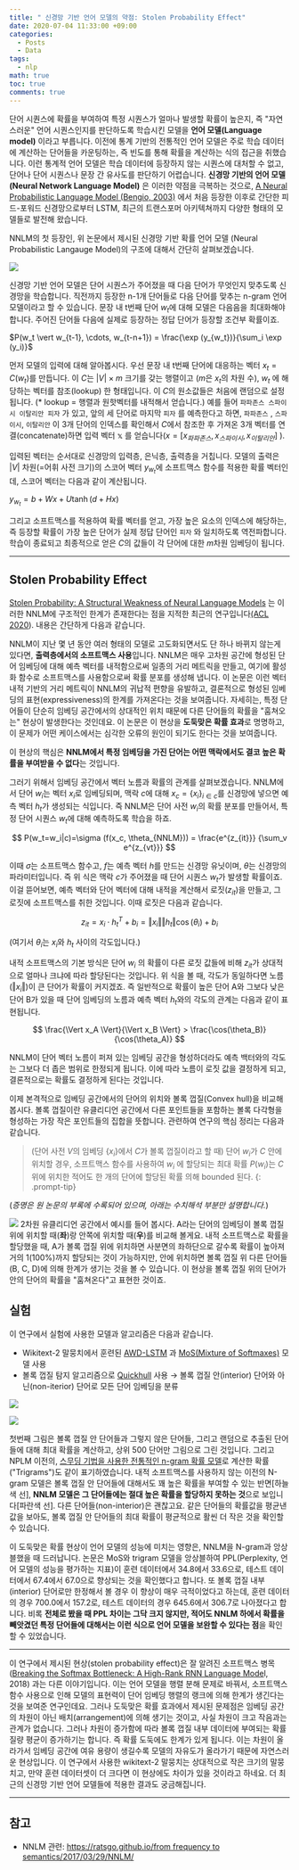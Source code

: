 ```yaml
---
title: " 신경망 기반 언어 모델의 약점: Stolen Probability Effect"
date: 2020-07-04 11:33:00 +09:00
categories:
  - Posts
  - Data
tags:
  - nlp
math: true
toc: true
comments: true
---
```


단어 시퀀스에 확률을 부여하여 특정 시퀀스가 얼마나 발생할 확률이 높은지, 즉 "자연스러운" 언어 시퀀스인지를 판단하도록 학습시킨 모델을 **언어 모델(Language model)** 이라고 부릅니다. 이전에 통계 기반의 전통적인 언어 모델은 주로 학습 데이터에 계산하는 단어들을 카운팅하는, 즉 빈도를 통해 확률을 계산하는 식의 접근을 취했습니다. 이런 통계적 언어 모델은 학습 데이터에 등장하지 않는 시퀀스에 대처할 수 없고, 단어나 단어 시퀀스나 문장 간 유사도를 판단하기 어렵습니다. **신경망 기반의 언어 모델(Neural Network Language Model)** 은 이러한 약점을 극복하는 것으로, [A Neural Probabilistic Language Model (Bengio, 2003)](https://www.jmlr.org/papers/volume3/bengio03a/bengio03a.pdf) 에서 처음 등장한 이후로 간단한 피드-포워드 신경망으로부터 LSTM,  최근의 트랜스포머 아키텍쳐까지 다양한 형태의 모델들로 발전해 왔습니다.

NNLM의 첫 등장인, 위 논문에서 제시된 신경망 기반 확률 언어 모델 (Neural Probabilistic Langauge Model)의 구조에 대해서 간단히 살펴보겠습니다.

![](/assets/img/posts/2020-07-04-stolen-probability-effect_1.png)

신경망 기반 언어 모델은 단어 시퀀스가 주어졌을 때 다음 단어가 무엇인지 맞추도록 신경망을 학습합니다. 직전까지 등장한 n-1개 단어들로 다음 단어를 맞추는 n-gram 언어 모델이라고 할 수 있습니다. 문장 내  t번째 단어 $w_t$에 대해 모델은 다음음을 최대화해야 합니다.  주어진 단어들 다음에 실제로 등장하는 정답 단어가 등장할 조건부 확률이죠.

$P(w_t \vert w_{t-1}, \cdots, w_{t-n+1}) = \frac{\exp (y_{w_t})}{\sum_i \exp (y_i)}$

먼저 모델의 입력에 대해 알아봅시다. 우선 문장 내 t번째 단어에 대응하는 벡터 $x_t = C(w_t)$를 만듭니다. 이 $C$는 $\vert V \vert \times m$ 크기를 갖는 행렬이고 ($m$은 $x_t$의 차원 수), $w_t$ 에 해당하는 벡터를 참조(lookup) 한 형태입니다. 이 $C$의 원소값들은 처음에 랜덤으로 설정됩니다. ($*$ lookup = 행렬과 원핫벡터를 내적해서 얻습니다.) 예를 들어 `파파존스 스파이시 이탈리안 피자` 가 있고, 앞의 세 단어로 마지막 `피자` 를 예측한다고 하면, `파파존스` , `스파이시`, `이탈리안` 이 3개 단어의 인덱스를 확인해서 $C$에서 참조한 후 가져온 3개 벡터를 연결(concatenate)하면 입력 벡터 $\mathbb{x}$ 를 얻습니다($x = [ x_{파파존스}, x_{스파이시}, x_{이탈리안} ]$ ).

입력된 벡터는 순서대로 신경망의 입력층, 은닉층, 출력층을 거칩니다. 모델의 출력은 $\vert V \vert$ 차원(=어휘 사전 크기)의 스코어 벡터 $y_{w_t}$에 소프트맥스 함수를 적용한 확률 벡터인데, 스코어 벡터는 다음과 같이 계산됩니다.

$y_{w_t} = b + Wx + U \tanh (d+Hx)$

그리고 소프트맥스를 적용하여 확률 벡터를 얻고, 가장 높은 요소의 인덱스에 해당하는, 즉 등장할 확률이 가장 높은 단어가 실제 정답 단어인 `피자` 와 일치하도록 역전파합니다. 학습이 종료되고 최종적으로 얻은 $C$의 값들이 각 단어에 대한 $m$차원 임베딩이 됩니다.

---

## Stolen Probability Effect

[Stolen Probability: A Structural Weakness of Neural Language Models](https://www.aclweb.org/anthology/2020.acl-main.198.pdf) 는 이러한 NNLM에 구조적인 한계가 존재한다는 점을 지적한 최근의 연구입니다[(ACL 2020](https://acl2020.org)).  내용은 간단하게 다음과 같습니다.

NNLM이 지난 몇 년 동안 여러 형태의 모델로 고도화되면서도 단 하나 바뀌지 않는게 있다면, **출력층에서의 소프트맥스 사용**입니다. NNLM은 매우 고차원 공간에 형성된 단어 임베딩에 대해 예측 벡터를 내적함으로써 일종의 거리 메트릭을 만들고, 여기에 활성화 함수로 소프트맥스를 사용함으로써 확률 분포를 생성해 냅니다. 이 논문은 이런 벡터 내적 기반의 거리 메트릭이 NNLM의 귀납적 편향을 유발하고, 결론적으로 형성된 임베딩의 표현(expressiveness)의 한계를 가져온다는 것을 보여줍니다. 자세히는, 특정 단어들이 단순히 임베딩 공간에서의 상대적인 위치 때문에 다른 단어들의 확률을 "훔쳐오는" 현상이 발생한다는 것인데요. 이 논문은 이 현상을 **도둑맞은 확률 효과**로 명명하고, 이 문제가 어떤 케이스에서는 심각한 오류의 원인이 되기도 한다는 것을 보여줍니다. 

이 현상의 핵심은 **NNLM에서 특정 임베딩을 가진 단어는 어떤 맥락에서도 결코 높은 확률을 부여받을 수 없다**는 것입니다.

그러기 위해서 임베딩 공간에서 벡터 노름과 확률의 관계를 살펴보겠습니다. NNLM에서 단어 $w_i$는 벡터 $x_i$로 임베딩되며, 맥락 $c$에 대해 $x_c = \{x_i\}_{i \in c}$를 신경망에 넣으면 예측 벡터 $h_t$가 생성되는 식입니다. 즉 NNLM은 단어 사전 $w_i$의 확률 분포를 만들어서, 특정 단어 시퀀스 $w_t$에 대해  예측하도록 학습을 하죠.

$$
P(w_t=w_i|c)=\sigma (f(x_c, \theta_{NNLM})) = \frac{e^{z_{it}}} {\sum_v e^{z_{vt}}}
$$

이때 $\sigma$는 소프트맥스 함수고, $f$는 예측 벡터 $h$를 만드는 신경망 유닛이며, $\theta$는 신경망의 파라미터입니다. 즉 위 식은 맥락 $c$가 주어졌을 때 단어 시퀀스 $w_t$가 발생할 확률이죠. 이걸 뜯어보면, 예측 벡터와 단어 벡터에 대해 내적을 계산해서 로짓($z_{it}$)을 만들고, 그 로짓에 소프트맥스를 취한 것입니다. 이때 로짓은 다음과 같습니다.

$$
z_{it} = x_i \cdot h_t^T + b_i = \Vert x_i \Vert \Vert h_t \Vert \cos(\theta_i) + b_i
$$

(여기서 $\theta_i$는 $x_i$와 $h_t$ 사이의 각도입니다.)

내적 소프트맥스의 기본 방식은 단어 $w_i$ 의 확률이 다른 로짓 값들에 비해 $z_{it}$가 상대적으로 얼마나 크냐에 따라 할당된다는 것입니다. 위 식을 볼 때, 각도가 동일하다면 노름($\Vert x_i \Vert$)이 큰 단어가 확률이 커지겠죠. 즉 일반적으로 확률이 높은 단어 A와 그보다 낮은 단어 B가 있을 때 단어 임베딩의 노름과 예측 벡터 $h_t$와의 각도의 관계는 다음과 같이 표현됩니다. 

$$
\frac{\Vert x_A \Vert}{\Vert x_B \Vert} > \frac{\cos(\theta_B)}{\cos(\theta_A)}
$$

NNLM이 단어 벡터 노름이 퍼져 있는 임베딩 공간을 형성하더라도 예측 백터와의 각도는 그보다 더 좁은 범위로 한정되게 됩니다. 이에 따라 노름이 로짓 값을 결정하게 되고, 결론적으로는 확률도 결정하게 된다는 것입니다.

이제 본격적으로 임베딩 공간에서의 단어의 위치와 볼록 껍질(Convex hull)을 비교해 봅시다. 볼록 껍질이란 유클리디언 공간에서 다른 포인트들을 포함하는 볼록 다각형을 형성하는 가장 작은 포인트들의 집합을  뜻합니다. 관련하여 연구의 핵심 정리는 다음과 같습니다.

> (단어 사전 $V$의 임베딩 $\{x_i\}$에서 $C$가 볼록 껍질이라고 할 때) 단어 $w_i$가 $C$ 안에 위치할 경우, 소프트맥스 함수를 사용하여 $w_i$ 에 할당되는 최대 확률 $P(w_i)$는 $C$ 위에 위치한 적어도 한 개의 단어에 할당된 확률 의해 bounded 된다.
{: .prompt-tip}

(*증명은 원 논문의 부록에 수록되어 있으며, 아래는 수치해석 부분만 설명합니다.*)

![](/assets/img/posts/2020-07-04-stolen-probability-effect_3.png)
2차원 유클리디언 공간에서 예시를 들어 봅시다. A라는 단어의 임베딩이 볼록 껍질 위에 위치할 때(**좌**)랑 안쪽에 위치할 때(**우**)를 비교해 볼게요. 내적 소프트맥스로 확률을 할당했을 때, A가 볼록 껍질 위에 위치하면 사분면의 좌하단으로 갈수록 확률이 높아져 거의 1(100%)까지 할당되는 것이 가능하지만, 안에 위치하면 볼록 껍질 위 다른 단어들(B, C, D)에 의해 한계가 생기는 것을 볼 수 있습니다. 이 현상을 볼록 껍질 위의 단어가 안의 단어의 확률을 "훔쳐온다"고 표현한 것이죠.

## 실험

이 연구에서 실험에 사용한 모델과 알고리즘은 다음과 같습니다.

- Wikitext-2 말뭉치에서 훈련된 [AWD-LSTM](https://arxiv.org/abs/1708.02182) 과 [MoS(Mixture of Softmaxes)](https://arxiv.org/abs/1711.03953) 모델 사용
- 볼록 껍질 탐지 알고리즘으로 [Quickhull](https://en.wikipedia.org/wiki/Quickhull) 사용 → 볼록 껍질 안(interior) 단어와 아닌(non-iterior) 단어로 모든 단어 임베딩을 분류

![](/assets/img/posts/2020-07-04-stolen-probability-effect_4.png)

![](/assets/img/posts/2020-07-04-stolen-probability-effect_5.png)

첫번째 그림은 볼록 껍질 안 단어들과 그렇지 않은 단어들, 그리고 랜덤으로 추출된 단어들에 대해 최대 확률을 계산하고, 상위 500 단어만 그림으로 그린 것입니다. 그리고 NPLM 이전의, [스무딩 기법을 사용한 전통적인 n-gram 확률 모델](https://www.speech.sri.com/projects/srilm/papers/icslp2002-srilm.pdf)로 계산한 확률("Trigrams")도 같이 표기하였습니다. 내적 소프트맥스를 사용하지 않는 이전의 N-gram 모델은 볼록 껍질 안 단어들에 대해서도 꽤 높은 확률을 부여할 수 있는 반면[하늘색 선], **NNLM 모델은 그 단어들에는 절대 높은 확률을 할당하지 못하는 것**으로 보입니다[파란색 선]. 다른 단어들(non-interior)은 괜찮고요. 같은 단어들의 확률값을 평균낸 값을 보아도, 볼록 껍질 안 단어들의 최대 확률이 평균적으로 활씬 더 작은 것을 확인할 수 있습니다.

이 도둑맞은 확률 현상이 언어 모델의 성능에 미치는 영향은, NNLM을 N-gram과 앙상블했을 때 드러납니다. 논문은 MoS와 trigram 모델을 앙상블하여 PPL(Perplexity, 언어 모델의 성능을 평가하는 지표)이 훈련 데이터에서 34.8에서 33.6으로, 테스트 데이터에서 67.4에서 67.0으로 향상되는 것을 확인했다고 합니다. 또 볼록 껍질 내부(interior) 단어로만 한정해서 볼 경우 이 향상이 매우 극적이었다고 하는데, 훈련 데이터의 경우 700.0에서 157.2로, 테스트 데이터의 경우 645.6에서 306.7로 나아졌다고 합니다. 비록 **전체로 봤을 때 PPL 차이는 그닥 크지 않지만, 적어도 NNLM 하에서 확률을 빼앗겼던 특정 단어들에 대해서는 이런 식으로 언어 모델을 보완할 수 있다는 점**을 확인할 수 있었습니다.

---

이 연구에서 제시된 현상(stolen probability effect)은 잘 알려진 소프트맥스 병목([Breaking the Softmax Bottleneck: A High-Rank RNN Language Mode](https://arxiv.org/abs/1711.03953)l, 2018) 과는 다른 이야기입니다. 이는 언어 모델을 행렬 분해 문제로 바꿔서, 소프트맥스 함수 사용으로 인해 모델의 표현력이 단어 임베딩 행렬의 랭크에 의해 한계가 생긴다는 것을 보여준 연구인데요. 그러나 도둑맞은 확률 효과에서 제시된 문제점은 임베딩 공간의 차원이 아닌 배치(arrangement)에 의해 생기는 것이고, 사실 차원이 크고 작음과는 관계가 없습니다.  그러나 차원이 증가함에 따라 볼록 껍질 내부 데이터에 부여되는 확률 질량 평균이 증가하기는 합니다. 즉 확률 도둑에도 한계가 있게 됩니다. 이는 차원이 올라가서 임베딩 공간에 여유 용량이 생길수록 모델의 자유도가 올라가기 때문에 자연스러운 현상입니다. 이 연구에서 사용한 wikitext-2 말뭉치는 상대적으로 작은 크기의 말뭉치고, 만약 훈련 데이터셋이 더 크다면 이 현상에도 차이가 있을 것이라고 하네요. 더 최근의 신경망 기반 언어 모델들에 적용한 결과도 궁금해집니다.

---

## 참고

- NNLM 관련: [https://ratsgo.github.io/from frequency to semantics/2017/03/29/NNLM/](https://ratsgo.github.io/from%20frequency%20to%20semantics/2017/03/29/NNLM/)